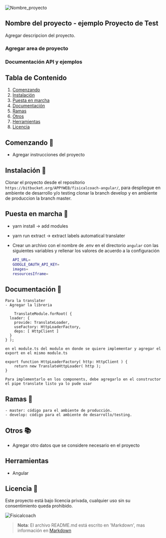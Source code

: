 ![Nombre_proyecto](https://bitbucket-assetroot.s3.amazonaws.com/c/photos/2021/Sep/21/2037733242-8-documentacion-proyectos-logo_avatar.png)

## Nombre del proyecto - ejemplo Proyecto de Test

Agregar descripcion del proyecto.


### Agregar area de proyecto 


### Documentación API y ejemplos

## Tabla de Contenido
1. [Comenzando](#markdown-header-comenzando)
2. [Instalación](#markdown-header-instalacion)
3. [Puesta en marcha](#markdown-header-puesta-en-marcha-a-namepuesta-en-marchaa)
4. [Documentación](#markdown-header-documentacion)
5. [Ramas](#markdown-header-ramas)
6. [Otros](#markdown-header-otros)
7. [Herramientas](#markdown-header-herramientas)
7. [Licencia](#markdown-header-licencia)

## Comenzando 🚀
- Agregar instrucciones del proyecto

## Instalación 🔧
  Clonar el proyecto desde el repositorio `https://bitbucket.org/APPYWEB/fisicalcoach-angular/`, para despliegue en ambiente de desarrollo y/o testing clonar la branch develop y en ambiente de produccion la branch master.

## Puesta en marcha 🔩

- yarn install -> add modules 
- yarn run extract -> extract labels automatical translater

- Crear un archivo con el nombre de .env en el directorio `angular` con las siguientes variables y rellenar los valores de acuerdo a la configuración
    ```bash
    API_URL=
    GOOGLE_OAUTH_API_KEY=
    images=
    resourcesIframe=
    ```
## Documentación 📖

    
    Para la translater
    - Agregar la libreria 

        TranslateModule.forRoot( {
      loader: {
        provide: TranslateLoader,
        useFactory: HttpLoaderFactory,
        deps: [ HttpClient ]
      }
    } );

    en el module.ts del modulo en donde se quiere implementar y agregar el export en el mismo module.ts

    export function HttpLoaderFactory( http: HttpClient ) {
        return new TranslateHttpLoader( http );
    }

    Para implementarlo en los components, debe agregarlo en el constructor el pipe translate listo ya lo pude usar
    

## Ramas 🧬
    - master: código para el ambiente de producción.
    - develop: código para el ambiente de desarrollo/testing.

## Otros 📚
- Agregar otro datos que se considere necesario en el proyecto

## Herramientas 
* Angular

## Licencia 📄

Este proyecto está bajo licencia privada, cualquier uso sin su consentimiento queda prohibido.


![Fisicalcoach](https://img.shields.io/badge/Appyweb-Fisicalcoach-blue)

> **Nota**: El archivo README.md está escrito en 'Markdown', mas información en [Markdown](https://markdown.es/sintaxis-markdown)


